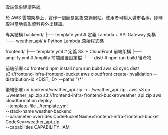 雲端氣象建議系統 

於 AWS 雲端架構上，實作一個簡易氣象查詢網站。使用者可輸入城市名稱，即時取得當地氣象資料與外出建議。

專案結構
backend/
 ├── template.yml        # 定義 Lambda + API Gateway 架構
 └── weather_api/        # Python Lambda 原始程式碼

frontend/
 ├── template.yml        # 定義 S3 + CloudFront 前端架構
 ├── amplify.yml         # Amplify 前端建置設定檔
 └── dist/               # npm run build 後產物

前端部署
cd frontend
npm install
npm run build
aws s3 sync dist/ s3://frontend-infra-frontend-bucket
aws cloudfront create-invalidation --distribution-id <DIST_ID> --paths "/*"

後端部署
cd backend/weather_api
zip -r ../weather_api.zip .
aws s3 cp ../weather_api.zip s3://frontend-infra-frontend-bucket/weather_api.zip
aws cloudformation deploy \
  --template-file ../template.yml \
  --stack-name weather-backend \
  --parameter-overrides CodeBucketName=frontend-infra-frontend-bucket CodeKey=weather_api.zip \
  --capabilities CAPABILITY_IAM
